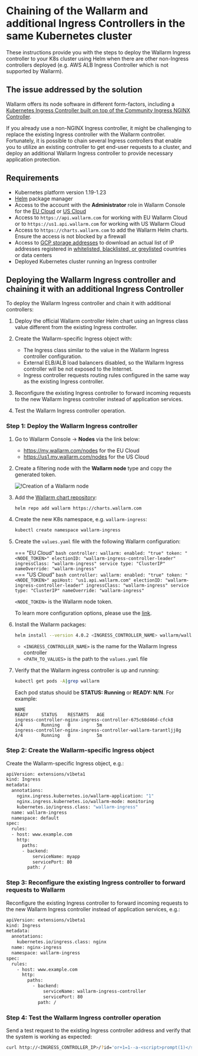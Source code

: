 # Chaining of the Wallarm and additional Ingress Controllers in the same Kubernetes cluster

These instructions provide you with the steps to deploy the Wallarm Ingress controller to your K8s cluster using Helm when there are other non-Ingress controllers deployed (e.g. AWS ALB Ingress Controller which is not supported by Wallarm).

## The issue addressed by the solution

Wallarm offers its node software in different form-factors, including a [Kubernetes Ingress Controller built on top of the Community Ingress NGINX Controller](installation-kubernetes-en.md).

If you already use a non-NGINX Ingress controller, it might be challenging to replace the existing Ingress controller with the Wallarm controller. Fortunately, it is possible to chain several Ingress controllers that enable you to utilize an existing controller to get end-user requests to a cluster, and deploy an additional Wallarm Ingress controller to provide necessary application protection.

## Requirements

* Kubernetes platform version 1.19-1.23
* [Helm](https://helm.sh/) package manager
* Access to the account with the **Administrator** role in Wallarm Console for the [EU Cloud](https://my.wallarm.com/) or [US Cloud](https://us1.my.wallarm.com/)
* Access to `https://api.wallarm.com` for working with EU Wallarm Cloud or to `https://us1.api.wallarm.com` for working with US Wallarm Cloud
* Access to `https://charts.wallarm.com` to add the Wallarm Helm charts. Ensure the access is not blocked by a firewall
* Access to [GCP storage addresses](https://www.gstatic.com/ipranges/goog.json) to download an actual list of IP addresses registered in [whitelisted, blacklisted, or greylisted](../user-guides/ip-lists/overview.md) countries or data centers
* Deployed Kubernetes cluster running an Ingress controller

## Deploying the Wallarm Ingress controller and chaining it with an additional Ingress Controller

To deploy the Wallarm Ingress controller and chain it with additional controllers:

1. Deploy the official Wallarm controller Helm chart using an Ingress class value different from the existing Ingress controller.
1. Create the Wallarm-specific Ingress object with:

    * The Ingress class similar to the value in the Wallarm Ingress controller configuration.
    * External ELB/ALB load balancers disabled, so the Wallarm Ingress controller will be not exposed to the Internet.
    * Ingress controller requests routing rules configured in the same way as the existing Ingress controller.
1. Reconfigure the existing Ingress controller to forward incoming requests to the new Wallarm Ingress controller instead of application services.
1. Test the Wallarm Ingress controller operation.

### Step 1: Deploy the Wallarm Ingress controller

1. Go to Wallarm Console → **Nodes** via the link below:
    * https://my.wallarm.com/nodes for the EU Cloud
    * https://us1.my.wallarm.com/nodes for the US Cloud
1. Create a filtering node with the **Wallarm node** type and copy the generated token.
    
    ![!Creation of a Wallarm node](../images/user-guides/nodes/create-wallarm-node-name-specified.png)
1. Add the [Wallarm chart repository](https://charts.wallarm.com/):
    ```
    helm repo add wallarm https://charts.wallarm.com
    ```
1. Create the new K8s namespace, e.g. `wallarm-ingress`:

    ```bash
    kubectl create namespace wallarm-ingress
    ```
1. Create the `values.yaml` file with the following Wallarm configuration:

    === "EU Cloud"
        ```bash
        controller:
          wallarm:
            enabled: "true"
            token: "<NODE_TOKEN>"
          electionID: "wallarm-ingress-controller-leader"
          ingressClass: "wallarm-ingress"
          service
            type: "ClusterIP"
        nameOverride: "wallarm-ingress"
        ```    
    === "US Cloud"
        ```bash
        controller:
          wallarm:
            enabled: "true"
            token: "<NODE_TOKEN>"
            apiHost: "us1.api.wallarm.com"
          electionID: "wallarm-ingress-controller-leader"
          ingressClass: "wallarm-ingress"
          service
            type: "ClusterIP"
        nameOverride: "wallarm-ingress"
        ```
    
    `<NODE_TOKEN>` is the Wallarm node token.

    To learn more configuration options, please use the [link](configure-kubernetes-en.md).
1. Install the Wallarm packages:

    ``` bash
    helm install --version 4.0.2 <INGRESS_CONTROLLER_NAME> wallarm/wallarm-ingress -n wallarm-ingress -f <PATH_TO_VALUES>
    ```

    * `<INGRESS_CONTROLLER_NAME>` is the name for the Wallarm Ingress controller
    * `<PATH_TO_VALUES>` is the path to the `values.yaml` file
1. Verify that the Wallarm ingress controller is up and running: 

    ```bash
    kubectl get pods -A|grep wallarm
    ```

    Each pod status should be **STATUS: Running** or **READY: N/N**. For example:

    ```
    NAME                                                              READY     STATUS    RESTARTS   AGE
    ingress-controller-nginx-ingress-controller-675c68d46d-cfck8      4/4       Running   0          5m
    ingress-controller-nginx-ingress-controller-wallarm-tarantljj8g   4/4       Running   0          5m
    ```

### Step 2: Create the Wallarm-specific Ingress object

Create the Wallarm-specific Ingress object, e.g.:

```bash
apiVersion: extensions/v1beta1
kind: Ingress
metadata:
  annotations:
    nginx.ingress.kubernetes.io/wallarm-application: "1"
    nginx.ingress.kubernetes.io/wallarm-mode: monitoring
    kubernetes.io/ingress.class: "wallarm-ingress"
  name: wallarm-ingress
  namespace: default
spec:
  rules:
  - host: www.example.com
    http:
      paths:
      - backend:
          serviceName: myapp
          servicePort: 80
        path: /
```

### Step 3: Reconfigure the existing Ingress controller to forward requests to Wallarm

Reconfigure the existing Ingress controller to forward incoming requests to the new Wallarm Ingress controller instead of application services, e.g.:

```bash
apiVersion: extensions/v1beta1
kind: Ingress
metadata:
  annotations:
    kubernetes.io/ingress.class: nginx
  name: nginx-ingress
  namespace: wallarm-ingress
spec:
  rules:
    - host: www.example.com
      http:
        paths:
          - backend:
              serviceName: wallarm-ingress-controller
              servicePort: 80
            path: /
```

### Step 4: Test the Wallarm Ingress controller operation

Send a test request to the existing Ingress controller address and verify that the system is working as expected:

```bash
curl http://<INGRESS_CONTROLLER_IP>/?id='or+1=1--a-<script>prompt(1)</script>'
```
